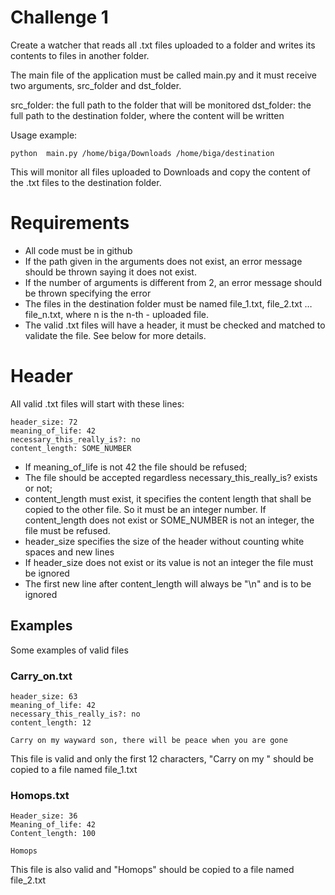 # Challenge 1

Create a watcher that reads all .txt files uploaded to a folder and writes its contents to files in another folder.

The main file of the application must be called main.py and it must receive two arguments, src_folder and dst_folder.

src_folder: the full path to the folder that will be monitored
dst_folder: the full path to the destination folder, where the content will be written

Usage example:

```
python  main.py /home/biga/Downloads /home/biga/destination
```

This will monitor all files uploaded to Downloads and copy the content of the .txt files to the destination folder.

# Requirements

- All code must be in github
- If the path given in the arguments does not exist, an error message should be thrown saying it does not exist. 
- If the number of arguments is different from 2, an error message should be thrown specifying the error
- The files in the destination folder must be named file_1.txt, file_2.txt … file_n.txt, where n is the n-th - uploaded file.
- The valid .txt files will have a header, it must be checked and matched to validate the file. See below for more details.

# Header

All valid .txt files will start with these lines:

```
header_size: 72
meaning_of_life: 42
necessary_this_really_is?: no
content_length: SOME_NUMBER
```

- If meaning_of_life is not 42 the file should be refused;
- The file should be accepted regardless  necessary_this_really_is? exists or not;
- content_length must exist, it specifies the content length that shall be copied to the other file. So it must be an integer number. If content_length does not exist or SOME_NUMBER is not an integer, the file must be refused.
- header_size specifies the size of the header without counting white spaces and new lines
- If header_size does not exist or its value is not an integer the file must be ignored
- The first new line after content_length will always be "\n" and is to be ignored


## Examples

Some examples of valid files 
### Carry_on.txt
```
header_size: 63
meaning_of_life: 42
necessary_this_really_is?: no
content_length: 12

Carry on my wayward son, there will be peace when you are gone
```

This file is valid and only the first 12 characters, "Carry on my " should be copied to a file named file_1.txt

### Homops.txt

```
Header_size: 36
Meaning_of_life: 42
Content_length: 100

Homops
```

This file is also valid and "Homops" should be copied to a file named file_2.txt
